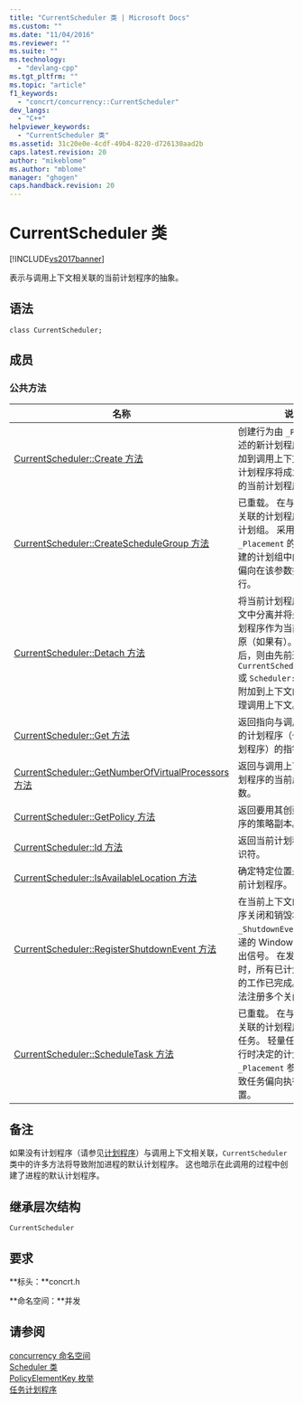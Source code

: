 ```yaml
---
title: "CurrentScheduler 类 | Microsoft Docs"
ms.custom: ""
ms.date: "11/04/2016"
ms.reviewer: ""
ms.suite: ""
ms.technology: 
  - "devlang-cpp"
ms.tgt_pltfrm: ""
ms.topic: "article"
f1_keywords: 
  - "concrt/concurrency::CurrentScheduler"
dev_langs: 
  - "C++"
helpviewer_keywords: 
  - "CurrentScheduler 类"
ms.assetid: 31c20e0e-4cdf-49b4-8220-d726130aad2b
caps.latest.revision: 20
author: "mikeblome"
ms.author: "mblome"
manager: "ghogen"
caps.handback.revision: 20
---
```

# CurrentScheduler 类
[!INCLUDE[vs2017banner](../../../assembler/inline/includes/vs2017banner.md)]

表示与调用上下文相关联的当前计划程序的抽象。  
  
## 语法  
  
```  
class CurrentScheduler;  
```  
  
## 成员  
  
### 公共方法  
  
|名称|说明|  
|--------|--------|  
|[CurrentScheduler::Create 方法](../Topic/CurrentScheduler::Create%20Method.md)|创建行为由 `_Policy` 参数描述的新计划程序，并将其附加到调用上下文。  新创建的计划程序将成为调用上下文的当前计划程序。|  
|[CurrentScheduler::CreateScheduleGroup 方法](../Topic/CurrentScheduler::CreateScheduleGroup%20Method.md)|已重载。  在与调用上下文相关联的计划程序内创建新的计划组。  采用参数 `_Placement` 的版本在新创建的计划组中的生成任务。偏向在该参数指定的位置执行。|  
|[CurrentScheduler::Detach 方法](../Topic/CurrentScheduler::Detach%20Method.md)|将当前计划程序从调用上下文中分离并将先前附加的计划程序作为当前计划程序还原（如果有）。  此方法返回后，则由先前通过 `CurrentScheduler::Create` 或 `Scheduler::Attach` 方法附加到上下文的计划程序管理调用上下文。|  
|[CurrentScheduler::Get 方法](../Topic/CurrentScheduler::Get%20Method.md)|返回指向与调用上下文关联的计划程序（也称为当前计划程序）的指针。|  
|[CurrentScheduler::GetNumberOfVirtualProcessors 方法](../Topic/CurrentScheduler::GetNumberOfVirtualProcessors%20Method.md)|返回与调用上下文关联的计划程序的当前虚拟处理器数。|  
|[CurrentScheduler::GetPolicy 方法](../Topic/CurrentScheduler::GetPolicy%20Method.md)|返回要用其创建当前计划程序的策略副本。|  
|[CurrentScheduler::Id 方法](../Topic/CurrentScheduler::Id%20Method.md)|返回当前计划程序的唯一标识符。|  
|[CurrentScheduler::IsAvailableLocation 方法](../Topic/CurrentScheduler::IsAvailableLocation%20Method.md)|确定特定位置是否可用于当前计划程序。|  
|[CurrentScheduler::RegisterShutdownEvent 方法](../Topic/CurrentScheduler::RegisterShutdownEvent%20Method.md)|在当前上下文的关联计划程序关闭和销毁本身时使在 `_ShutdownEvent` 参数中传递的 Windows 事件句柄发出信号。  在发出事件信号时，所有已计划至计划程序的工作已完成。  可通过该方法注册多个关闭事件。|  
|[CurrentScheduler::ScheduleTask 方法](../Topic/CurrentScheduler::ScheduleTask%20Method.md)|已重载。  在与调用上下文相关联的计划程序内安排轻量任务。  轻量任务将放置在运行时决定的计划组中。  带 `_Placement` 参数的版本导致任务偏向执行指定的位置。|  
  
## 备注  
 如果没有计划程序（请参见[计划程序](../../../parallel/concrt/reference/scheduler-class.md)）与调用上下文相关联，`CurrentScheduler` 类中的许多方法将导致附加进程的默认计划程序。  这也暗示在此调用的过程中创建了进程的默认计划程序。  
  
## 继承层次结构  
 `CurrentScheduler`  
  
## 要求  
 **标头：**concrt.h  
  
 **命名空间：**并发  
  
## 请参阅  
 [concurrency 命名空间](../../../parallel/concrt/reference/concurrency-namespace.md)   
 [Scheduler 类](../../../parallel/concrt/reference/scheduler-class.md)   
 [PolicyElementKey 枚举](../Topic/PolicyElementKey%20Enumeration.md)   
 [任务计划程序](../../../parallel/concrt/task-scheduler-concurrency-runtime.md)